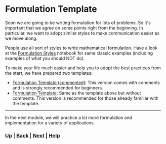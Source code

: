# Formulation Template
Soon we are going to be writing formulation for lots of problems. So it's 
important that we agree on some points right from the beginning. In particular,
we want to adopt similar styles to make communication easier as we move along. 

People use all sort of styles to write mathematical formulation. Have a look 
at the [Formulation Styles](formulation_styles.ipynb) notebook for same 
classic examples (including examples of what you should NOT do).

To make your life much easier and help you to adopt the best practices from 
the start, we have prepared two templates:
- [Formulation Template (commented)](formulation_template_commented.ipynb): This 
  version comes with comments and is strongly recommended for beginners.
- [Formulation Template](formulation_template.ipynb): Same as the template 
  above but without comments. This version is recommended for those 
  already familiar with the template.

------------------------------------------------------------------------------

In the next module, we will practice a lot more formulation and 
implementation for a variety of applications.

### [Up][up] | [Back][back] | [Next][next] | [Help][help]

[up]: ../README.md
[back]: ../1_data_agnostic/README.md
[next]: ../../4_formulation_techniques/README.md
[help]: ../../0_help/README.md